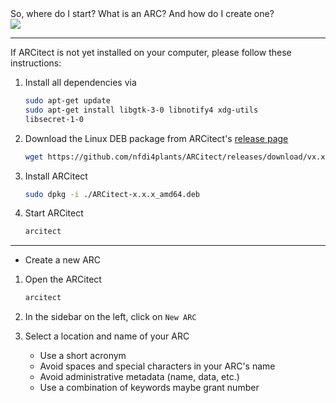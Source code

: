 

<div class="space-y-2">
    <Viola>
        So, where do I start? What is an ARC? And how do I create one?
    </Viola>
    <div>
        <img src="/assets/viola-tutorial/arc-scaffold.CuiXZJt-_262yIV.svg"/>
    </div>
</div>

---

<AdmonitionType type="important">
    
If ARCitect is not yet installed on your computer, please follow these instructions:
1. Install all dependencies via
    ```bash
    sudo apt-get update
    sudo apt-get install libgtk-3-0 libnotify4 xdg-utils 
    libsecret-1-0
    ```
2. Download the Linux DEB package from ARCitect's [release page](https://github.com/nfdi4plants/ARCitect/releases/latest)
    ```bash
    wget https://github.com/nfdi4plants/ARCitect/releases/download/vx.x.x/ARCitect_x.x.x_amd64.deb
    ```
3. Install ARCitect
    ```bash
    sudo dpkg -i ./ARCitect-x.x.x_amd64.deb
    ```
4. Start ARCitect
    ```bash
    arcitect
    ```

</AdmonitionType>

---

<div class="space-y-1">
<AdmonitionType type="task">

- Create a new ARC

</AdmonitionType>

<Solution>

1. Open the ARCitect
    ```bash
    arcitect
    ```
1. In the sidebar on the left, click on `New ARC`
1. Select a location and name of your ARC
    <AdmonitionType type="caution">
    
    - Use a short acronym
    - Avoid spaces and special characters in your ARC's name
    - Avoid administrative metadata (name, data, etc.)
    - Use a combination of keywords maybe grant number
    
    </AdmonitionType>

</Solution>

</div>